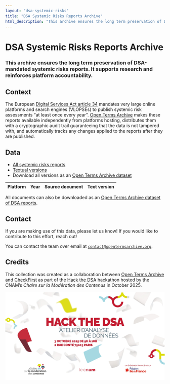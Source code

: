 ```yaml
---
layout: "dsa-systemic-risks"
title: "DSA Systemic Risks Reports Archive"
html_description: "This archive ensures the long term preservation of DSA-mandated systemic risks reports."
---
```

# DSA Systemic Risks Reports Archive

### This archive ensures the long term preservation of DSA-mandated systemic risks reports. It supports research and reinforces platform accountability.

## Context

The European [Digital Services Act article 34](https://eur-lex.europa.eu/eli/reg/2022/2065/oj/eng#art_34) mandates very large online platforms and search engines (VLOPSEs) to publish systemic risk assessments “at least once every year”. [Open Terms Archive](https://opentermsarchive.org/) makes these reports available independently from platforms hosting, distributes them with a cryptographic audit trail guaranteeing that the data is not tampered with, and automatically tracks any changes applied to the reports after they are published.

## Data

- [All systemic risks reports](https://github.com/OpenTermsArchive/dsa-reports-snapshots/)
- [Textual versions](https://github.com/OpenTermsArchive/dsa-reports-versions/)
- Download all versions as an [Open Terms Archive dataset](https://github.com/OpenTermsArchive/dsa-reports-versions/releases)

<!-- [html-validate-disable-block wcag/h63: markdown does not generate tables with scope attribute] -->
| Platform | Year | Source document | Text version |
|----------|------|-----------------|--------------|

All documents can also be downloaded as an [Open Terms Archive dataset of DSA reports](https://github.com/OpenTermsArchive/dsa-reports-versions/releases).

## Contact

If you are making use of this data, please let us know!
If you would like to contribute to this effort, reach out!

You can contact the team over email at [`contact@opentermsarchive.org`](mailto:contact@opentermsarchive.org?subject=DSA%20Systemic%20Risks%20Reports).

## Credits

This collection was created as a collaboration between [Open Terms Archive](https://opentermsarchive.org/) and [CheckFirst](https://checkfirst.network) as part of the [Hack the DSA](https://regulation-tech.cnam.fr/hack-the-dsa/) hackathon hosted by the CNAM’s _Chaire sur la Modération des Contenus_ in October 2025.

[![Hack the DSA](/images/hack-the-dsa.jpg)](https://regulation-tech.cnam.fr/hack-the-dsa/)

